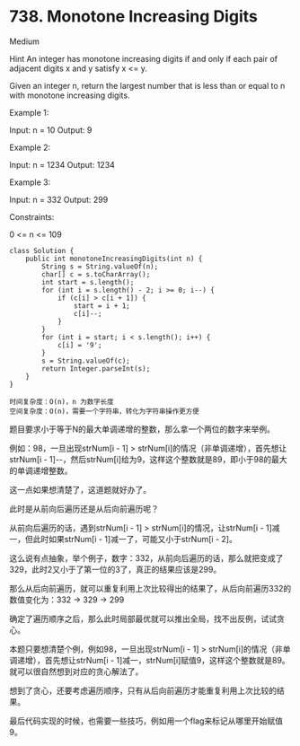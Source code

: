 # 738. Monotone Increasing Digits

Medium

Hint
An integer has monotone increasing digits if and only if each pair of adjacent digits x and y satisfy x <= y.

Given an integer n, return the largest number that is less than or equal to n with monotone increasing digits.

 

Example 1:

Input: n = 10
Output: 9

Example 2:

Input: n = 1234
Output: 1234

Example 3:

Input: n = 332
Output: 299
 

Constraints:

0 <= n <= 109

```
class Solution {
    public int monotoneIncreasingDigits(int n) {
        String s = String.valueOf(n);
        char[] c = s.toCharArray();
        int start = s.length();
        for (int i = s.length() - 2; i >= 0; i--) {
            if (c[i] > c[i + 1]) {
                start = i + 1;
                c[i]--;
            }
        }
        for (int i = start; i < s.length(); i++) {
            c[i] = '9';
        }
        s = String.valueOf(c);
        return Integer.parseInt(s);
    }
}

时间复杂度：O(n)，n 为数字长度
空间复杂度：O(n)，需要一个字符串，转化为字符串操作更方便

```

题目要求小于等于N的最大单调递增的整数，那么拿一个两位的数字来举例。

例如：98，一旦出现strNum[i - 1] > strNum[i]的情况（非单调递增），首先想让strNum[i - 1]--，然后strNum[i]给为9，这样这个整数就是89，即小于98的最大的单调递增整数。

这一点如果想清楚了，这道题就好办了。

此时是从前向后遍历还是从后向前遍历呢？

从前向后遍历的话，遇到strNum[i - 1] > strNum[i]的情况，让strNum[i - 1]减一，但此时如果strNum[i - 1]减一了，可能又小于strNum[i - 2]。

这么说有点抽象，举个例子，数字：332，从前向后遍历的话，那么就把变成了329，此时2又小于了第一位的3了，真正的结果应该是299。

那么从后向前遍历，就可以重复利用上次比较得出的结果了，从后向前遍历332的数值变化为：332 -> 329 -> 299

确定了遍历顺序之后，那么此时局部最优就可以推出全局，找不出反例，试试贪心。

本题只要想清楚个例，例如98，一旦出现strNum[i - 1] > strNum[i]的情况（非单调递增），首先想让strNum[i - 1]减一，strNum[i]赋值9，这样这个整数就是89。就可以很自然想到对应的贪心解法了。

想到了贪心，还要考虑遍历顺序，只有从后向前遍历才能重复利用上次比较的结果。

最后代码实现的时候，也需要一些技巧，例如用一个flag来标记从哪里开始赋值9。
